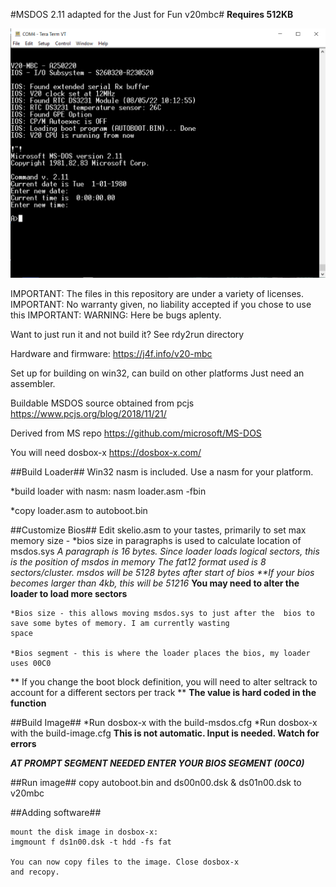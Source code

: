 #MSDOS 2.11 adapted for the Just for Fun v20mbc#
**Requires 512KB**

![My Image](pic.PNG)

IMPORTANT: The files in this repository are under a variety of licenses. 
IMPORTANT: No warranty given, no liability accepted if you chose to use this
IMPORTANT: WARNING: Here be bugs aplenty. 

Want to just run it and not build it? See rdy2run directory

Hardware and firmware:
https://j4f.info/v20-mbc

Set up for building on win32, can build on other platforms
Just need an assembler. 

Buildable MSDOS source obtained from pcjs
https://www.pcjs.org/blog/2018/11/21/

Derived from MS repo
https://github.com/microsoft/MS-DOS


You will need dosbox-x
https://dosbox-x.com/

##Build Loader##
Win32 nasm is included. Use a nasm for your platform. 

*build loader with nasm: nasm loader.asm -fbin

*copy loader.asm to autoboot.bin

##Customize Bios##
Edit skelio.asm to your tastes, primarily to set max memory size - 
	*bios size in paragraphs is used to calculate location of msdos.sys
	*A paragraph is 16 bytes.
	*Since loader loads logical sectors, this is the position of msdos in memory
	*The fat12 format used is 8 sectors/cluster. 
	*msdos will be 512*8 bytes after start of bios
	**If your bios becomes larger than 4kb, this will be 512*16**
	**You may need to alter the loader to load more sectors** 

	*Bios size - this allows moving msdos.sys to just after the  bios to save some bytes of memory. I am currently wasting 
	space

	*Bios segment - this is where the loader places the bios, my loader uses 00C0

**	If you change the boot block definition, you will need to alter seltrack to account for a different sectors per track **
	**The value is hard coded in the function**

##Build Image##
*Run dosbox-x with the build-msdos.cfg
*Run dosbox-x with the build-image.cfg
**This is not automatic. Input is needed. Watch for errors**

***AT PROMPT SEGMENT NEEDED ENTER YOUR BIOS SEGMENT (00C0)***
 
 ##Run image##
copy autoboot.bin and ds00n00.dsk & ds01n00.dsk to v20mbc 	

##Adding software##

	mount the disk image in dosbox-x:
	imgmount f ds1n00.dsk -t hdd -fs fat

	You can now copy files to the image. Close dosbox-x
	and recopy. 